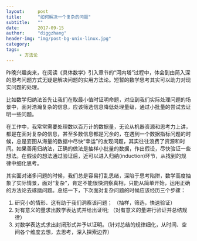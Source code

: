 ```yaml
---
layout:     post
title:      "如何解决一个复杂的问题"
subtitle:   ""
date:       2017-09-15
author:     "diggzhang"
header-img: "img/post-bg-unix-linux.jpg"
category:
tags:
     - 方法论
---
```


昨晚兴趣突来，在阅读《具体数学》引入章节的“河内塔”过程中，体会到由简入深的思考问题方式无疑是解决问题的实用方法论。短暂的数学思考其实可以助力对现实问题的处理。

比如数学归纳法首先让我们在取最小值时证明命题，对应到我们实际处理问题的场景中，面对浩瀚复杂的信息，应该筛选信息降低处理量级，通过小批量的尝试去证明一些问题。

在工作中，我常常需要处理数以百万计的数据量，无论从机器资源和思考力上讲，都是在面对复杂的信息，甚至多数信息都是冗余的，在遇到一个数据指标问题的时候，总是妄图从海量的数据中尽快“幸运”的发现问题，其实往往浪费了资源和时间。如果善用归纳法，正确的做法是抽样小批量的数据，作出假设，尽快验证一些想法。在假设的想法通过验证后，近可以进入归纳(induction)环节，从找到的规律中细化思考。

其实面对诸多问题的时候，我们总是容易打乱思绪，深陷于思考陷阱，数学高度抽象了实际情景，面对“复杂”，肯定不能很快洞察真相，只能从简单开始，运用正确的方法论去琢磨问题。总结一下，下次面对复杂问题的时候应该经历三个步骤：

1. 研究小的情形．这有助于我们洞察该问题； （抽样，筛选，快速验证）
2. 对有意义的量求出数学表达式并给出证明; （对有意义的量进行验证并总结规律）
3. 对数学表达式求出封闭形式并予以证明。（针对总结的规律细化，从时间、空间各个维度去想，去思考，深入探索边界）
